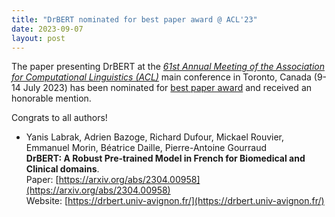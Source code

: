 ```yaml
---
title: "DrBERT nominated for best paper award @ ACL'23"
date: 2023-09-07
layout: post
---
```


The paper presenting DrBERT at the *[61st Annual Meeting of the Association for Computational Linguistics (ACL)](https://2023.aclweb.org/)* main conference in Toronto, Canada (9-14 July 2023) has been nominated for [best paper award](https://2023.aclweb.org/program/best_papers/) and received an honorable mention.

Congrats to all authors!

- Yanis Labrak, Adrien Bazoge, Richard Dufour, Mickael Rouvier, Emmanuel Morin, Béatrice Daille, Pierre-Antoine Gourraud <br />
  **DrBERT: A Robust Pre-trained Model in French for Biomedical and Clinical domains**.<br />
  Paper: [https://arxiv.org/abs/2304.00958](https://arxiv.org/abs/2304.00958)<br />
  Website: [https://drbert.univ-avignon.fr/](https://drbert.univ-avignon.fr/)

